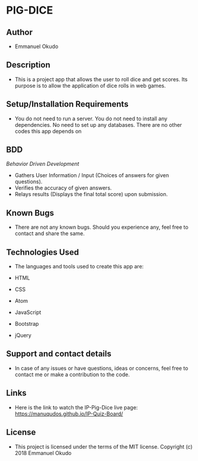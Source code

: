 # PIG-DICE

## Author

* Emmanuel Okudo

## Description

* This is a project app that allows the user to roll dice and get scores. Its purpose is to allow the application of dice rolls in web games.

## Setup/Installation Requirements

* You do not need to run a server. You do not need to install any dependencies. No need to set up any databases. There are no other codes this app depends on

## BDD
*Behavior Driven Development*

* Gathers User Information / Input (Choices of answers for given questions).
* Verifies the accuracy of given answers.
* Relays results (Displays the final total score) upon submission.

## Known Bugs

* There are not any known bugs. Should you experience any, feel free to contact and share the same.

## Technologies Used

* The languages and tools used to create this app are:

* HTML
* CSS
* Atom
* JavaScript
* Bootstrap
* jQuery

## Support and contact details

* In case of any issues or have questions, ideas or concerns, feel free to contact me or make a contribution to the code.

## Links

* Here is the link to watch the IP-Pig-Dice live page: https://manuqudos.github.io/IP-Quiz-Board/

## License

* This project is licensed under the terms of the MIT license. Copyright (c) 2018 Emmanuel Okudo
